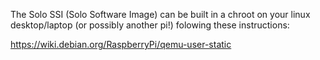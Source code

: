 
The Solo SSI (Solo Software Image) can be built in a chroot on your linux desktop/laptop (or possibly another pi!) folowing these instructions:

https://wiki.debian.org/RaspberryPi/qemu-user-static
